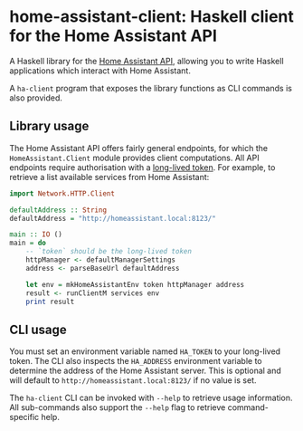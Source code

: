 # home-assistant-client: Haskell client for the Home Assistant API

A Haskell library for the [Home Assistant API](https://developers.home-assistant.io/docs/api/rest/), allowing you to write Haskell applications which interact with Home Assistant.

A `ha-client` program that exposes the library functions as CLI commands is also provided.

## Library usage

The Home Assistant API offers fairly general endpoints, for which the `HomeAssistant.Client` module provides client computations. All API endpoints require authorisation with a [long-lived token](https://developers.home-assistant.io/docs/auth_api/#long-lived-access-token). For example, to retrieve a list available services from Home Assistant:

```haskell
import Network.HTTP.Client

defaultAddress :: String
defaultAddress = "http://homeassistant.local:8123/"

main :: IO ()
main = do
    -- `token` should be the long-lived token
    httpManager <- defaultManagerSettings
    address <- parseBaseUrl defaultAddress

    let env = mkHomeAssistantEnv token httpManager address
    result <- runClientM services env
    print result
```

## CLI usage

You must set an environment variable named `HA_TOKEN` to your long-lived token. The CLI also inspects the `HA_ADDRESS` environment variable to determine the address of the Home Assistant server. This is optional and will default to `http://homeassistant.local:8123/` if no value is set.

The `ha-client` CLI can be invoked with `--help` to retrieve usage information. All sub-commands also support the `--help` flag to retrieve command-specific help.
